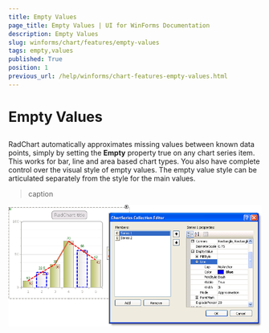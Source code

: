 ```yaml
---
title: Empty Values
page_title: Empty Values | UI for WinForms Documentation
description: Empty Values
slug: winforms/chart/features/empty-values
tags: empty,values
published: True
position: 1
previous_url: /help/winforms/chart-features-empty-values.html
---
```


# Empty Values



## 

RadChart automatically approximates missing values between known data points, simply by setting the __Empty__ property true on any chart series item. This works for bar, line and area based chart types. You also have complete control over the visual style of empty values. The empty value style can be articulated separately from the style for the main values.
>caption 

![chart-features-empty-values 001](images/chart-features-empty-values001.png)
